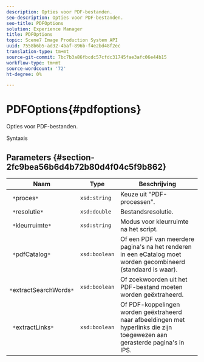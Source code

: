 ```yaml
---
description: Opties voor PDF-bestanden.
seo-description: Opties voor PDF-bestanden.
seo-title: PDFOptions
solution: Experience Manager
title: PDFOptions
topic: Scene7 Image Production System API
uuid: 7558b6b5-ad32-4baf-896b-f4e2bd48f2ec
translation-type: tm+mt
source-git-commit: 7bc7b3a86fbcdc57cfdc31745fae3afc06e44b15
workflow-type: tm+mt
source-wordcount: '72'
ht-degree: 0%

---
```



# PDFOptions{#pdfoptions}

Opties voor PDF-bestanden.

Syntaxis

## Parameters {#section-2fc9bea56b6d4b72b80d4f04c5f9b862}

| Naam | Type | Beschrijving |
|---|---|---|
| ` *`proces`*` | `xsd:string` | Keuze uit &quot;PDF-processen&quot;. |
| ` *`resolutie`*` | `xsd:double` | Bestandsresolutie. |
| ` *`kleurruimte`*` | `xsd:string` | Modus voor kleurruimte na het script. |
| ` *`pdfCatalog`*` | `xsd:boolean` | Of een PDF van meerdere pagina&#39;s na het renderen in een eCatalog moet worden gecombineerd (standaard is waar). |
| ` *`extractSearchWords`*` | `xsd:boolean` | Of zoekwoorden uit het PDF-bestand moeten worden geëxtraheerd. |
| ` *`extractLinks`*` | `xsd:boolean` | Of PDF-koppelingen worden geëxtraheerd naar afbeeldingen met hyperlinks die zijn toegewezen aan gerasterde pagina&#39;s in IPS. |

